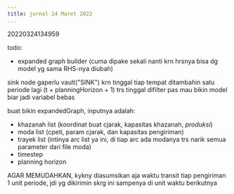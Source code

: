 ```yaml
---
title: jurnal 24 Maret 2022
...
```

20220324134959

todo:
- expanded graph builder (cuma dipake sekali nanti krn hrsnya bisa dg model yg sama RHS-nya diubah)

sink node gaperlu vault("SINK") krn tinggal tiap tempat ditambahin satu periode lagi (t + planningHorizon + 1) trs tinggal difilter pas mau bikin model biar jadi variabel bebas

buat bikin expandedGraph, inputnya adalah:
- khazanah list (koordinat buat cjarak, kapasitas khazanah, *produksi*)
- moda list (cpeti, param cjarak, dan kapasitas pengiriman)
- trayek list (intinya arc list ya ini, di tiap arc ada modanya trs narik semua parameter dari file moda)
- timestep
- planning horizon

AGAR MEMUDAHKAN, kykny diasumsikan aja waktu transit tiap pengiriman 1 unit periode, jdi yg dikirimin skrg ini sampenya di unit waktu berikutnya
